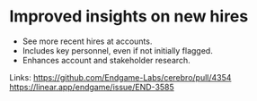 # Improved insights on new hires

*   See more recent hires at accounts.
*   Includes key personnel, even if not initially flagged.
*   Enhances account and stakeholder research.

Links:
https://github.com/Endgame-Labs/cerebro/pull/4354
https://linear.app/endgame/issue/END-3585

